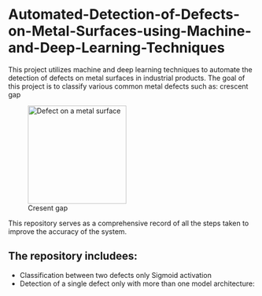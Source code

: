 # Automated-Detection-of-Defects-on-Metal-Surfaces-using-Machine-and-Deep-Learning-Techniques
This project utilizes machine and deep learning techniques to automate the detection of defects on metal surfaces in industrial products.
The goal of this project is to classify various common metal defects such as: crescent gap 
<figure>
  <img src="https://github.com/toqaalaa20/Automated-Detection-of-Defects-on-Metal-Surfaces-using-Machine-and-Deep-Learning-Techniques/assets/90696437/9a1b6c1d-77a7-481d-ad9b-6e3609b31500" width="200" height="200" alt="Defect on a metal surface">
  <figcaption> Cresent gap </figcaption>
</figure>

This repository serves as a comprehensive record of all the steps taken to improve the accuracy of the system. 
## The repository includees:
- Classification between two defects only Sigmoid activation 
- Detection of a single defect only with more than one model architecture:


